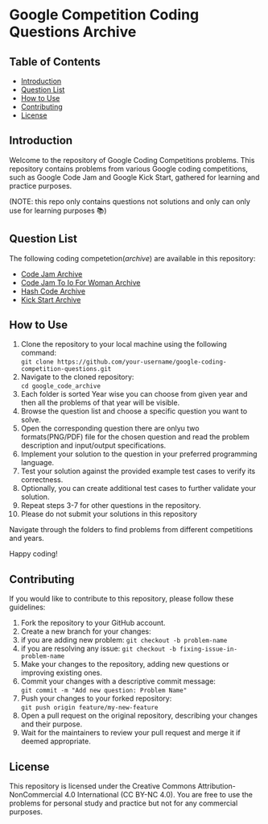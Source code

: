 <!DOCTYPE html>
<html>
<body>
  <h1>Google Competition Coding Questions Archive</h1>
  <h2>Table of Contents</h2>
  <ul>
    <li><a href="#introduction">Introduction</a></li>
    <li><a href="#question-list">Question List</a></li>
    <li><a href="#how-to-use">How to Use</a></li>
    <li><a href="#contributing">Contributing</a></li>
    <li><a href="#license">License</a></li>
  </ul>
  <h2 id="introduction">Introduction</h2>
  <p>Welcome to the repository of Google Coding Competitions problems. This repository contains problems from various Google coding competitions, such as Google Code Jam and Google Kick Start, gathered for learning and practice purposes.</p>
  <p>(NOTE: this repo only contains questions not solutions and only can only use for learning purposes 📚)</p>
  <h2 id="question-list">Question List</h2>
  <p>The following coding competetion(<i>archive</i>) are available in this repository:</p>
  <ul>
    <li><a href="https://github.com/Shoaib19/google_code_archive/tree/main/code_jam_archive">Code Jam Archive</a></li>
    <li><a href="https://github.com/Shoaib19/google_code_archive/tree/main/code_jam_to_io_for_woman_archive">Code Jam To Io For Woman Archive</a></li>
    <li><a href="https://github.com/Shoaib19/google_code_archive/tree/main/hash_code_archive">Hash Code Archive</a></li>
    <li><a href="https://github.com/Shoaib19/google_code_archive/tree/main/kick_start_archive">Kick Start Archive</a></li>
    <!-- Add more questions here -->
  </ul>
  <h2 id="how-to-use">How to Use</h2>
  <ol>
    <li>Clone the repository to your local machine using the following command:<br>
      <code>git clone https://github.com/your-username/google-coding-competition-questions.git</code></li>
    <li>Navigate to the cloned repository:<br>
      <code>cd google_code_archive</code></li>
    <li>Each folder is sorted Year wise you can choose from given year and then all the problems of that year will be visible.</li>
    <li>Browse the question list and choose a specific question you want to solve.</li>
    <li>Open the corresponding question there are onlyu two formats(PNG/PDF) file for the chosen question and read the problem description and input/output specifications.</li>
    <li>Implement your solution to the question in your preferred programming language.</li>
    <li>Test your solution against the provided example test cases to verify its correctness.</li>
    <li>Optionally, you can create additional test cases to further validate your solution.</li>
    <li>Repeat steps 3-7 for other questions in the repository.</li>
    <li>Please do not submit your solutions in this repository</li>
  </ol>
  
  <p>Navigate through the folders to find problems from different competitions and years.</p>
  <p>Happy coding!</p>

  <h2 id="contributing">Contributing</h2>
  <p>If you would like to contribute to this repository, please follow these guidelines:</p>
  <ol>
    <li>Fork the repository to your GitHub account.</li>
    <li>Create a new branch for your changes:<br>
      <li>if you are adding new problem: <code>git checkout -b problem-name</code></li>
      <li>if you are resolving any issue: <code>git checkout -b fixing-issue-in-problem-name</code></li>
    <li>Make your changes to the repository, adding new questions or improving existing ones.</li>
    <li>Commit your changes with a descriptive commit message:<br>
      <code>git commit -m "Add new question: Problem Name"</code></li>
    <li>Push your changes to your forked repository:<br>
      <code>git push origin feature/my-new-feature</code></li>
    <li>Open a pull request on the original repository, describing your changes and their purpose.</li>
    <li>Wait for the maintainers to review your pull request and merge it if deemed appropriate.</li>
  </ol>

  <h2 id="license">License</h2>
  <p>This repository is licensed under the Creative Commons Attribution-NonCommercial 4.0 International (CC BY-NC 4.0). You are free to use the problems for personal study and practice but not for any commercial purposes.</p>
</body>
</html>
